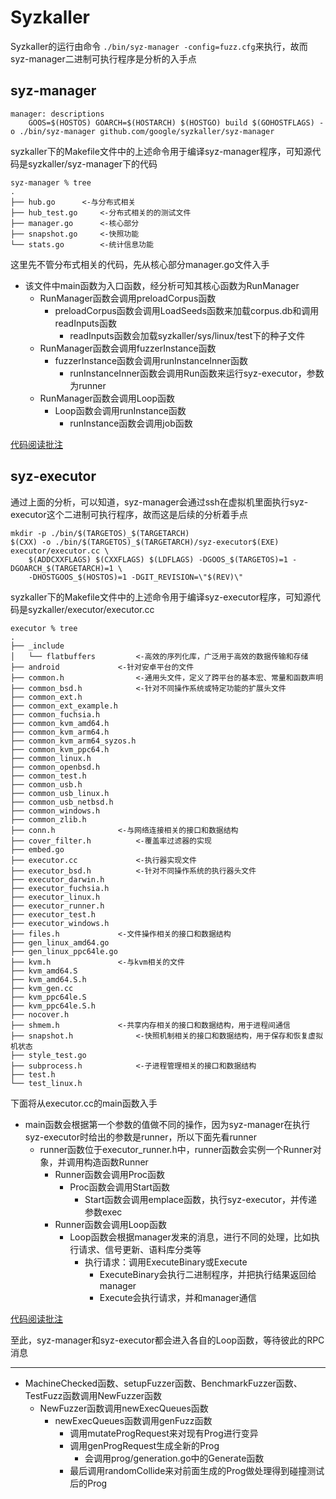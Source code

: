 # Syzkaller

Syzkaller的运行由命令 `./bin/syz-manager -config=fuzz.cfg`来执行，故而syz-manager二进制可执行程序是分析的入手点

## syz-manager

```
manager: descriptions
	GOOS=$(HOSTOS) GOARCH=$(HOSTARCH) $(HOSTGO) build $(GOHOSTFLAGS) -o ./bin/syz-manager github.com/google/syzkaller/syz-manager
```

syzkaller下的Makefile文件中的上述命令用于编译syz-manager程序，可知源代码是syzkaller/syz-manager下的代码

```
syz-manager % tree
.
├── hub.go		<-与分布式相关
├── hub_test.go		<-分布式相关的的测试文件
├── manager.go		<-核心部分
├── snapshot.go		<-快照功能
└── stats.go		<-统计信息功能
```

这里先不管分布式相关的代码，先从核心部分manager.go文件入手

* 该文件中main函数为入口函数，经分析可知其核心函数为RunManager
  * RunManager函数会调用preloadCorpus函数
    * preloadCorpus函数会调用LoadSeeds函数来加载corpus.db和调用readInputs函数
      * readInputs函数会加载syzkaller/sys/linux/test下的种子文件
  * RunManager函数会调用fuzzerInstance函数
    * fuzzerInstance函数会调用runInstanceInner函数
      * runInstanceInner函数会调用Run函数来运行syz-executor，参数为runner
  * RunManager函数会调用Loop函数
    * Loop函数会调用runInstance函数
      * runInstance函数会调用job函数

[代码阅读批注](https://github.com/6eanut/syzkaller/commit/70cf61f3f5b48be035a907035319a55d29adae15)

## syz-executor

通过上面的分析，可以知道，syz-manager会通过ssh在虚拟机里面执行syz-executor这个二进制可执行程序，故而这是后续的分析着手点

```
mkdir -p ./bin/$(TARGETOS)_$(TARGETARCH)
$(CXX) -o ./bin/$(TARGETOS)_$(TARGETARCH)/syz-executor$(EXE) executor/executor.cc \
	$(ADDCXXFLAGS) $(CXXFLAGS) $(LDFLAGS) -DGOOS_$(TARGETOS)=1 -DGOARCH_$(TARGETARCH)=1 \
	-DHOSTGOOS_$(HOSTOS)=1 -DGIT_REVISION=\"$(REV)\"
```

syzkaller下的Makefile文件中的上述命令用于编译syz-executor程序，可知源代码是syzkaller/executor/executor.cc

```
executor % tree
.
├── _include
│   └── flatbuffers			<-高效的序列化库，广泛用于高效的数据传输和存储
├── android				<-针对安卓平台的文件
├── common.h				<-通用头文件，定义了跨平台的基本宏、常量和函数声明
├── common_bsd.h			<-针对不同操作系统或特定功能的扩展头文件
├── common_ext.h
├── common_ext_example.h
├── common_fuchsia.h
├── common_kvm_amd64.h
├── common_kvm_arm64.h
├── common_kvm_arm64_syzos.h
├── common_kvm_ppc64.h
├── common_linux.h
├── common_openbsd.h
├── common_test.h
├── common_usb.h
├── common_usb_linux.h
├── common_usb_netbsd.h
├── common_windows.h
├── common_zlib.h
├── conn.h				<-与网络连接相关的接口和数据结构
├── cover_filter.h			<-覆盖率过滤器的实现
├── embed.go
├── executor.cc				<-执行器实现文件
├── executor_bsd.h			<-针对不同操作系统的执行器头文件
├── executor_darwin.h
├── executor_fuchsia.h
├── executor_linux.h
├── executor_runner.h
├── executor_test.h
├── executor_windows.h
├── files.h				<-文件操作相关的接口和数据结构
├── gen_linux_amd64.go
├── gen_linux_ppc64le.go
├── kvm.h				<-与kvm相关的文件
├── kvm_amd64.S
├── kvm_amd64.S.h
├── kvm_gen.cc
├── kvm_ppc64le.S
├── kvm_ppc64le.S.h
├── nocover.h
├── shmem.h				<-共享内存相关的接口和数据结构，用于进程间通信
├── snapshot.h				<-快照机制相关的接口和数据结构，用于保存和恢复虚拟机状态
├── style_test.go
├── subprocess.h			<-子进程管理相关的接口和数据结构
├── test.h
└── test_linux.h
```

下面将从executor.cc的main函数入手

* main函数会根据第一个参数的值做不同的操作，因为syz-manager在执行syz-executor时给出的参数是runner，所以下面先看runner
  * runner函数位于executor_runner.h中，runner函数会实例一个Runner对象，并调用构造函数Runner
    * Runner函数会调用Proc函数
      * Proc函数会调用Start函数
        * Start函数会调用emplace函数，执行syz-executor，并传递参数exec
    * Runner函数会调用Loop函数
      * Loop函数会根据manager发来的消息，进行不同的处理，比如执行请求、信号更新、语料库分类等
        * 执行请求：调用ExecuteBinary或Execute
          * ExecuteBinary会执行二进制程序，并把执行结果返回给manager
          * Execute会执行请求，并和manager通信

[代码阅读批注](https://github.com/6eanut/syzkaller/commit/2a83b033c81962e20668f9bfab84b5eeea4939a1)

至此，syz-manager和syz-executor都会进入各自的Loop函数，等待彼此的RPC消息

---

* MachineChecked函数、setupFuzzer函数、BenchmarkFuzzer函数、TestFuzz函数调用NewFuzzer函数
  * NewFuzzer函数调用newExecQueues函数
    * newExecQueues函数调用genFuzz函数
      * 调用mutateProgRequest来对现有Prog进行变异
      * 调用genProgRequest生成全新的Prog
        * 会调用prog/generation.go中的Generate函数
      * 最后调用randomCollide来对前面生成的Prog做处理得到碰撞测试后的Prog

